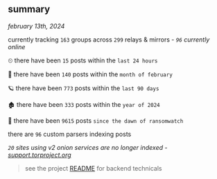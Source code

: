 
## summary
_february 13th, 2024_

currently tracking `163` groups across `299` relays & mirrors - _`96` currently online_

⏲ there have been `15` posts within the `last 24 hours`

🦈 there have been `140` posts within the `month of february`

🪐 there have been `773` posts within the `last 90 days`

🏚 there have been `333` posts within the `year of 2024`

🦕 there have been `9615` posts `since the dawn of ransomwatch`

there are `96` custom parsers indexing posts

_`20` sites using v2 onion services are no longer indexed - [support.torproject.org](https://support.torproject.org/onionservices/v2-deprecation/)_

> see the project [README](https://github.com/joshhighet/ransomwatch#ransomwatch--) for backend technicals
